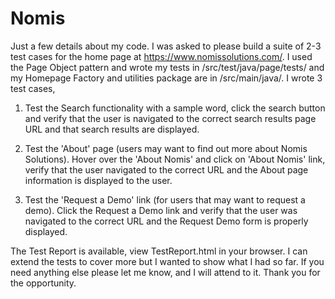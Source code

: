 # Nomis

Just a few details about my code. I was asked to please build a suite of 2-3 test cases for the home page at https://www.nomissolutions.com/. I used the Page Object pattern and wrote my tests in /src/test/java/page/tests/ and my Homepage Factory and utilities package are in /src/main/java/. I wrote 3 test cases,

1. Test the Search functionality with a sample word, click the search button and verify that the user is navigated to the correct search results page URL and that search results are displayed. 

2. Test the 'About' page (users may want to find out more about Nomis Solutions). Hover over the 'About Nomis' and click on 'About Nomis' link, verify that the user navigated to the correct URL and the About page information is displayed to the user.

3. Test the 'Request a Demo' link (for users that may want to request a demo). Click the Request a Demo link and verify that the user was navigated to the correct URL and the Request Demo form is properly displayed.

  The Test Report is available, view TestReport.html in your browser. I can extend the tests to cover more but I wanted to show what I had so far. If you need anything else please let me know, and I will attend to it. Thank you for the opportunity.
